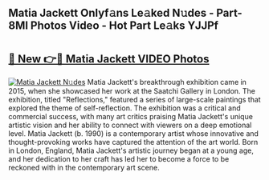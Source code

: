 ## Matia Jackett Onlyf𝚊ns Le𝚊ked N𝚞des - Part-8MI Photos Video - Hot Part Le𝚊ks YJJPf

# <h2><a href="http://ab86629.deff.icu/?id=Matia+Jackett">🔗 New 👉🔴 Matia Jackett VIDEO Photos</a></h2>

[![Matia Jackett N𝚞des](https://i.imgur.com/rIISA9y.gif)](http://ab86629.deff.icu/?id=Matia+Jackett)
Matia Jackett's breakthrough exhibition came in 2015, when she showcased her work at the Saatchi Gallery in London. The exhibition, titled "Reflections," featured a series of large-scale paintings that explored the theme of self-reflection. The exhibition was a critical and commercial success, with many art critics praising Matia Jackett's unique artistic vision and her ability to connect with viewers on a deep emotional level. Matia Jackett (b. 1990) is a contemporary artist whose innovative and thought-provoking works have captured the attention of the art world. Born in London, England, Matia Jackett's artistic journey began at a young age, and her dedication to her craft has led her to become a force to be reckoned with in the contemporary art scene.
